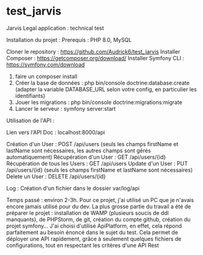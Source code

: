 # test_jarvis
Jarvis Legal application : technical test

Installation du projet :
  Prerequis : PHP 8.0, MySQL

  Cloner le repository : https://github.com/Audrick6/test_jarvis
  Installer Composer : https://getcomposer.org/download/
  Installer Symfony CLI : https://symfony.com/download

1. faire un composer install
2. Créer la base de données : php bin/console doctrine:database:create (adapter la variable DATABASE_URL selon votre config, en particulier les identifiants)
3. Jouer les migrations : php bin/console doctrine:migrations:migrate
4. Lancer le serveur : symfony server:start


Utilisation de l'API :

  Lien vers l'API Doc :	localhost:8000/api
  
  Création d'un User : POST /api/users (seuls les champs firstName et lastName sont nécessaires, les autres champs sont gérés automatiquement)
  Récupération d'un User : GET /api/users/{id}
  Récupération de tous les Users : GET /api/users
  Update d'un User : PUT /api/users/{id} (seuls les champs firstName et lastName sont nécessaires)
  Delete un User : DELETE /api/users/{id}

  Log : Création d'un fichier dans le dossier var/log/api
  
  
 Temps passé : environ 2-3h.
 Pour ce projet, j'ai utilisé un PC que je n'avais encore jamais utilisé pour du dev.
 La plus grosse partie du travail a été de préparer le projet : installation de WAMP (plusieurs soucis de ddl manquants), de PHPStorm, de git, création du compte github, création du projet symfony...
 J'ai choisi d'utilisé ApiPlatform, en effet, cela répond parfaitement au besoin énoncé dans le sujet du test. Cela permet de déployer une API rapidement, grâce à seulement quelques fichiers de configurations, tout en respectant les critères d'une API Rest 

